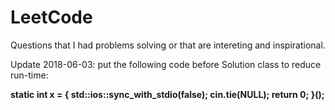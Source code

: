 # LeetCode

Questions that I had problems solving or that are intereting and inspirational. 

Update 2018-06-03:
put the following code before Solution class to reduce run-time:

<b>static int x = []() {
    std::ios::sync_with_stdio(false); 
    cin.tie(NULL); 
    return 0;
}(); </b>
